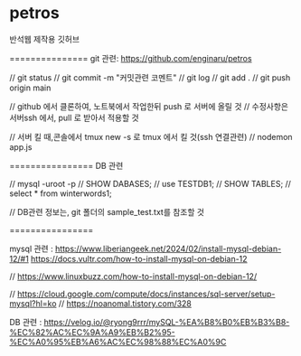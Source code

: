 # petros
반석웹 제작용 깃허브

===============
git 관련: https://github.com/enginaru/petros

// git status 
// git commit -m "커밋관련 코멘트" 
// git log 
// git add . 
// git push origin main 

// github 에서 클론하여, 노트북에서 작업한뒤 push 로 서버에 올릴 것
// 수정사항은 서버ssh 에서, pull 로 받아서 적용할 것

// 서버 킬 때,콘솔에서  tmux new -s 로 tmux 에서 킬 것(ssh 연결관련)
// nodemon app.js


================
DB 관련

// mysql -uroot -p
// SHOW DABASES;
// use TESTDB1;
// SHOW TABLES;
// select * from winterwords1;

// DB관련 정보는, git 폴더의 sample_test.txt를 참조할 것

================

mysql 관련 : 
https://www.liberiangeek.net/2024/02/install-mysql-debian-12/#1
https://docs.vultr.com/how-to-install-mysql-on-debian-12

// https://www.linuxbuzz.com/how-to-install-mysql-on-debian-12/

// https://cloud.google.com/compute/docs/instances/sql-server/setup-mysql?hl=ko
// https://noanomal.tistory.com/328


DB 관련 :
https://velog.io/@ryong9rrr/mySQL-%EA%B8%B0%EB%B3%B8-%EC%82%AC%EC%9A%A9%EB%B2%95-%EC%A0%95%EB%A6%AC%EC%98%88%EC%A0%9C

